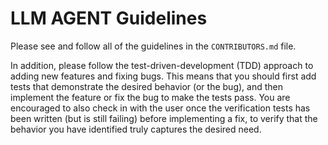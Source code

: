 # LLM AGENT Guidelines

Please see and follow all of the guidelines in the `CONTRIBUTORS.md` file.

In addition, please follow the test-driven-development (TDD) approach to adding new features and fixing bugs.
This means that you should first add tests that demonstrate the desired behavior (or the bug), and then
implement the feature or fix the bug to make the tests pass. You are encouraged to also check in with the user
once the verification tests has been written (but is still failing) before implementing a fix, to verify that
the behavior you have identified truly captures the desired need.
